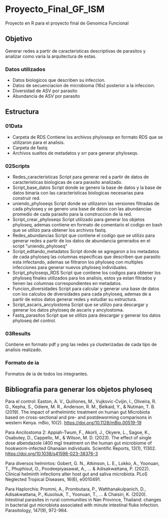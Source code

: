 # Proyecto_Final_GF_ISM

Proyecto en R para el proyecto final de Genomica Funcional

## Objetivo

Generar redes a partir de caracteristicas descriptivas de parasitos y analizar como varia la arquitectura de estas. 
### Datos utilizados
- Datos biologicos que describen su infeccion.
- Datos de secuenciacion de microbioma (16s) posterior a la infeccion.
- Diversidad de ASV por parasito
- Abundancia de ASV por parasito

## Estructura

### 01Data 
- Carpeta de RDS
  Contiene los archivos phyloseqs en formato RDS que se utilizaron para el analisis.
- Carpeta de fastq
- Archivos sueltos de metadatos y srr para generar phyloseqs.

### 02Scripts
- Redes_caracteristicas
Script para generar red a partir de datos de caracteristicas biologicas de cara parasito analizado.
- Script_base_datos
Script donde se genero la base de datos y la base de datos binaria con las caracteristicas biologicas necesarias para construir red.
- uniendo_phyloseqs
Script donde se utilizaron las versiones filtradas de cada phyloseq y se genero una base de datos con las abundancias promedio de cada parasito para la construccion de la red.
- Script_crear_phyloseqs
Script utilizado para generar los objetos phyloseq, ademas contiene en formato de comentario el codigo en bash que se utilizo para obtener los archivos fastq.
- Redes_abundancias
Script que contiene el codigo que se utilizo para generar redes a partir de los datos de abundancia generados en el script "uniendo_phyloseq"
- Script_editando_metadatos
Script donde se agregaron a los metadatos de cada phyloseq las columnas especificas que describen que parasito esta infectando, ademas se filtraron los phyloseq con multiples infecciones para generar nuevos phyloseq individuales.
- Script_phyloseqs_RDS
Script que contiene los codigos para obtener los phyloseq finales utilizados para los analisis, estos ya estan filtrados y tienen las columnas correspondientes en metadatos.
- Funcion_diversidades
Script para calcular y generar una base de datos con los calculos de diversidades para cada phyloseq, ademas de a partir de estos datos generar redes y estudiar su estructura.
- Script_ascaris_ancylostoma
Script que se utilizo para descargar y generar los datos phyloseq de ascaris y ancylostoma.
- Fastq_parasitos
Script que se utilizo para descargar y generar los datos phyloseq del control.

### 03Results
Contiene en formato pdf y png las redes ya clusterizadas de cada tipo de analisis realizado.

### Formato de ia

Formatos de ia de todos los integrantes.


## Bibliografia para generar los objetos phyloseq

Para el control: Easton, A. V., Quiñones, M., Vujkovic-Cvijin, I., Oliveira, R. G., Kepha, S., Odiere, M. R., Anderson, R. M., Belkaid, Y., & Nutman, T. B. (2019). The impact of anthelmintic treatment on human gut Microbiota based on cross-sectional and pre- and postdeworming comparisons in western Kenya. mBio, 10(2). <https://doi.org/10.1128/mBio.00519-19>

Para Ancilostoma 2: Appiah-Twum, F., Akorli, J., Okyere, L., Sagoe, K., Osabutey, D., Cappello, M., & Wilson, M. D. (2023). The effect of single dose albendazole (400 mg) treatment on the human gut microbiome of hookworm-infected Ghanaian individuals. Scientific Reports, 13(1), 11302. <https://doi.org/10.1038/s41598-023-38376-3>

Para diversos helmintos: Gobert, G. N., Atkinson, L. E., Lokko, A., Yoonuan, T., Phuphisut, O., Poodeepiyasawat, A., ... & Adisakwattana, P. (2022). Clinical helminth infections alter host gut and saliva microbiota. PLoS Neglected Tropical Diseases, 16(6), e0010491.

Para Haplorchis: Prommi, A., Prombutara, P., Watthanakulpanich, D., Adisakwattana, P., Kusolsuk, T., Yoonuan, T., ... & Chaisiri, K. (2020). Intestinal parasites in rural communities in Nan Province, Thailand: changes in bacterial gut microbiota associated with minute intestinal fluke infection. Parasitology, 147(9), 972-984.
